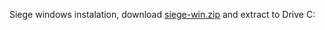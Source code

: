 Siege windows instalation, download [siege-win.zip](https://code.google.com/p/siege-windows/downloads/list) and extract to Drive C: